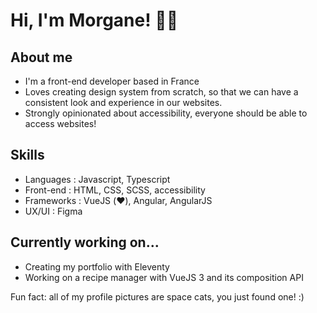 # Hi, I'm Morgane! 👩‍💻

## About me
- I'm a front-end developer based in France
- Loves creating design system from scratch, so that we can have a consistent look and experience in our websites.
- Strongly opinionated about accessibility, everyone should be able to access websites!

## Skills
- Languages : Javascript, Typescript
- Front-end : HTML, CSS, SCSS, accessibility
- Frameworks : VueJS (❤️), Angular, AngularJS
- UX/UI : Figma

## Currently working on...
- Creating my portfolio with Eleventy
- Working on a recipe manager with VueJS 3 and its composition API

Fun fact: all of my profile pictures are space cats, you just found one! :)
